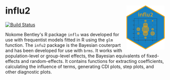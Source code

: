 # influ2 <img src="man/figures/logo.png" align="right" height=140/>

[![Build Status](https://travis-ci.org/quantifish/influ2.svg?branch=master)](https://travis-ci.org/quantifish/influ2)

Nokome Bentley's R package `influ` was developed for use with frequentist models fitted in R using the `glm` function. The `infu2` package is the Bayesian couterpart and has been developed for use with `brms`. It works with population-level or group-level effects, the Bayesian equivalents of fixed-effects and random-effects. It contains functions for extracting coefficients, calculating the influence of terms, generating CDI plots, step plots, and other diagnostic plots.
